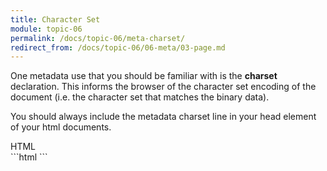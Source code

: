 ```yaml
---
title: Character Set
module: topic-06
permalink: /docs/topic-06/meta-charset/
redirect_from: /docs/topic-06/06-meta/03-page.md
---
```


<div class="divider-heading"></div>

One metadata use that you should be familiar with is the **charset** declaration. This informs the browser of the character set encoding of the document (i.e. the character set that matches the binary data).

You should always include the metadata charset line in your head element of your html documents.

<div id="code-heading">HTML</div>
```html
<meta charset="utf-8">
```
